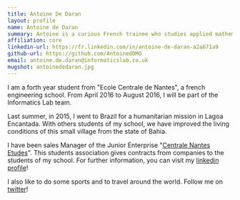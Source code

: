 ```yaml
---
title: Antoine De Daran
layout: profile
name: Antoine de Daran
summary: Antoine is a curious French trainee who studies applied mathematics.
affiliation: core
linkedin-url: https://fr.linkedin.com/in/antoine-de-daran-a2a671a9
github-url: https://github.com/AntoinedDMO
email: antoine.de.daran@informaticslab.co.uk
mugshot: antoinededaran.jpg
---
```


I am a forth year student from "Ecole Centrale de Nantes", a french engineering school. From April 2016 to August 2016, I will be part of the Informatics Lab team.

Last summer, in 2015, I went to Brazil for a humanitarian mission in Lagoa Encantada. With others students of my school, we have improved the living conditions of this small village from the state of Bahia.

I have been sales Manager of the Junior Enterprise "[Centrale Nantes Etudes](http://en.centralenantesetudes.fr)". This students association gives contracts from companies to the students of my school. For further information, you can visit my [linkedin profile](https://fr.linkedin.com/in/antoine-de-daran-a2a671a9)!

I also like to do some sports and to travel around the world. Follow me on [twitter](https://twitter.com/AntoineDeDaran)!
